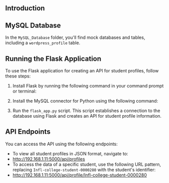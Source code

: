 ## Introduction

## MySQL Database

In the `MySQL_Database` folder, you'll find mock databases and tables, including a `wordpress_profile` table.

## Running the Flask Application

To use the Flask application for creating an API for student profiles, follow these steps:

1. Install Flask by running the following command in your command prompt or terminal:
  
2. Install the MySQL connector for Python using the following command:

3. Run the `flask_app.py` script. This script establishes a connection to the database using Flask and creates an API for student profile information.

## API Endpoints

You can access the API using the following endpoints:

- To view all student profiles in JSON format, navigate to:
- http://192.168.1.11:5000/api/profiles
- To access the data of a specific student, use the following URL pattern, replacing `Infl-college-student-0000280` with the student's identifier:
- http://192.168.1.11:5000/api/profile/Infl-college-student-0000280
  


